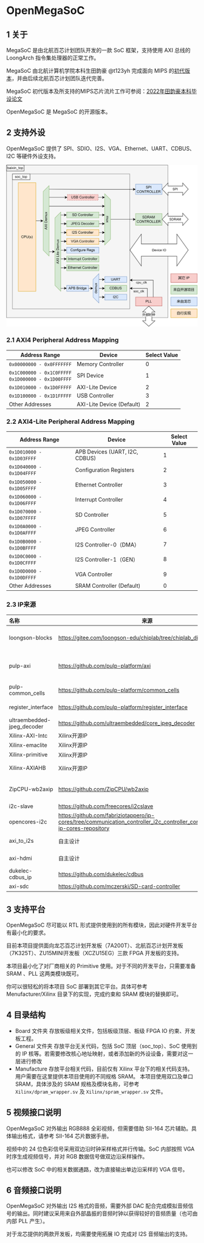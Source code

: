 # OpenMegaSoC

## 1 关于

MegaSoC 是由北航百芯计划团队开发的一款 SoC 框架，支持使用 AXI 总线的 LoongArch 指令集处理器的正常工作。

MegaSoC 由北航计算机学院本科生田韵豪 @t123yh 完成面向 MIPS 的[初代版本](https://github.com/orgs/MegaSoC)，并由后续北航百芯计划团队迭代完善。

MegaSoC 初代版本及所支持的MIPS芯片流片工作可参阅：[2022年田韵豪本科毕设论文](./18373444-田韵豪-MIPS处理器设计与操作系统移植.pdf) 

OpenMegaSoC 是 MegaSoC 的开源版本。

## 2 支持外设

OpenMegaSoC 提供了 SPI、SDIO、I2S、VGA、Ethernet、UART、CDBUS、I2C 等硬件外设支持。

![百芯部署整体框架图](./picture/megasoc.drawio.png)

### 2.1 AXI4 Peripheral Address Mapping

| Address Range                                            | Device                    | Select Value |
| -------------------------------------------------------- | ------------------------- | ------------ |
| `0x00000000 - 0x0FFFFFFF`                                | Memory Controller         | 0            |
| `0x1C000000 - 0x1C0FFFFF`<br />`0x1D000000 - 0x1D00FFFF` | SPI Device                | 1            |
| `0x1D010000 - 0x1D0FFFFF`                                | AXI-Lite Device           | 2            |
| `0x1D100000 - 0x1D1FFFFF`                                | USB Controller            | 3            |
| Other Addresses                                          | AXI-Lite Device (Default) | 2            |

### 2.2 AXI4-Lite Peripheral Address Mapping

| Address Range             | Device                         | Select Value |
| ------------------------- | ------------------------------ | ------------ |
| `0x1D010000 - 0x1D03FFFF` | APB Devices (UART, I2C, CDBUS) | 1            |
| `0x1D040000 - 0x1D04FFFF` | Configuration Registers        | 2            |
| `0x1D050000 - 0x1D05FFFF` | Ethernet Controller            | 3            |
| `0x1D060000 - 0x1D06FFFF` | Interrupt Controller           | 4            |
| `0x1D070000 - 0x1D07FFFF` | SD Controller                  | 5            |
| `0x1D0A0000 - 0x1D0AFFFF` | JPEG Controller                | 6            |
| `0x1D0B0000 - 0x1D0BFFFF` | I2S Controller-0（DMA）        | 7            |
| `0x1D0C0000 - 0x1D0CFFFF` | I2S Controller-1（GEN）        | 8            |
| `0x1D0D0000 - 0x1D0DFFFF` | VGA Controller                 | 9            |
| Other Addresses           | SRAM Controller (Default)      | 0            |

### 2.3 IP来源

| 名称                       | 来源                                                         | 作用                                        |
| :------------------------- | ------------------------------------------------------------ | ------------------------------------------- |
| loongson-blocks            | https://gitee.com/loongson-edu/chiplab/tree/chiplab_diff/IP  | 提供UART、CONFREG、SPI控制器                |
| pulp-axi                   | https://github.com/pulp-platform/axi                         | 用于高性能片上通信的 AXI SystemVerilog 模块 |
| pulp-common_cells          | https://github.com/pulp-platform/common_cells                | 常用模块、头文件                            |
| register_interface         | https://github.com/pulp-platform/register_interface          | 通用寄存器接口                              |
| ultraembedded-jpeg_decoder | https://github.com/ultraembedded/core_jpeg_decoder           | JPEG解码器                                  |
| Xilinx-AXI-Intc            | Xilinx开源IP                                                 | 中断控制器                                  |
| Xilinx-emaclite            | Xilinx开源IP                                                 | 以太网控制器                                |
| Xilinx-primitive           | Xilinx开源IP                                                 | cdc、fifo                                   |
| Xilinx-AXIAHB              | Xilinx开源IP                                                 | AXI-AHB总线桥                               |
| ZipCPU-wb2axip             | https://github.com/ZipCPU/wb2axip                            | 总线互连、桥接器和其他组件                  |
| i2c-slave                  | https://github.com/freecores/i2cslave                        | I2C从设备                                   |
| opencores-i2c              | https://github.com/fabriziotappero/ip-cores/tree/communication_controller_i2c_controller_core#vhdlverilog-ip-cores-repository | I2C主设备                                   |
| axi_to_i2s                 | 自主设计                                                     | AXI控制的I2S输出模块                        |
| axi-hdmi                   | 自主设计                                                     | SII-146芯片控制器                           |
| dukelec-cdbus_ip           | https://github.com/dukelec/cdbus                             | CDBUS控制器                                 |
| axi-sdc                    | https://github.com/mczerski/SD-card-controller               | SD卡控制器                                  |

## 3 支持平台

OpenMegaSoC 尽可能以 RTL 形式提供使用到的所有模块，因此对硬件开发平台有最小化的要求。

目前本项目提供面向龙芯百芯计划开发板（7A200T）、北航百芯计划开发板（7K325T）、ZU15MINI开发板（XCZU15EG）三款 FPGA 开发板的支持。

本项目最小化了对厂商相关的 Primitive 使用。对于不同的开发平台，只需要准备 SRAM 、PLL 这两类模块既可。

你可以很轻松的将本项目 SoC 部署到其它平台。具体可参考 Menufacturer/Xilinx 目录下的实现，完成约束和 SRAM 模块的替换即可。

## 4 目录结构

- Board 文件夹
  存放板级相关文件，包括板级顶层、板级 FPGA IO 约束、开发板工程。
- General 文件夹
  存放平台无关代码，包括 SoC 顶层（soc_top）、SoC 使用到的 IP 核等。若需要修改核心地址映射，或者添加新的外设设备，需要对这一层进行修改
- Manufacture
  存放平台相关代码，目前仅有 Xilinx 平台下的相关代码支持。用户需要在这里提供本项目使用的不同规格 SRAM。
  本项目使用双口及单口 SRAM，具体涉及的 SRAM 规格及模块名称，可参考 `Xilinx/dpram_wrapper.sv` 及 `Xilinx/spram_wrapper.sv` 文件。

## 5 视频接口说明

OpenMegaSoC 对外输出 RGB888 全彩视频，但需要借助 SII-164 芯片辅助。具体输出格式，请参考 SII-164 芯片数据手册。

视频中的 24 位色彩信号采用双边沿时钟采样格式并行传输。SoC 内部按照 VGA 时序生成视频信号，并对 RGB 数据信号做双边沿采样操作。

也可以修改 SoC 中的相关数据通路，改为直接输出单边沿采样的 VGA 信号。

## 6 音频接口说明

OpenMegaSoC 对外输出 I2S 格式的音频，需要外部 DAC 配合完成模拟音频信号的输出。同时建议采用来自外部晶振的音频时钟以获得较好的音频质量（也可由内部 PLL 产生）。

对于龙芯提供的两款开发板，均需要使用拓展 IO 完成对 I2S 音频输出的支持。
